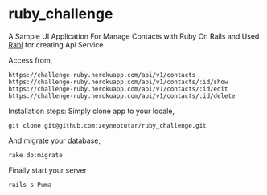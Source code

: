 # ruby_challenge
A Sample UI Application For Manage Contacts with Ruby On Rails and 
Used [Rabl](https://github.com/nesquena/rabl) for creating Api Service

Access from,
```
https://challenge-ruby.herokuapp.com/api/v1/contacts
https://challenge-ruby.herokuapp.com/api/v1/contacts/:id/show
https://challenge-ruby.herokuapp.com/api/v1/contacts/:id/edit
https://challenge-ruby.herokuapp.com/api/v1/contacts/:id/delete
```
Installation steps:
Simply clone app to your locale,
```
git clone git@github.com:zeyneptutar/ruby_challenge.git
```
And migrate your database,

```
rake db:migrate
```
Finally start your server

```
rails s Puma
```

